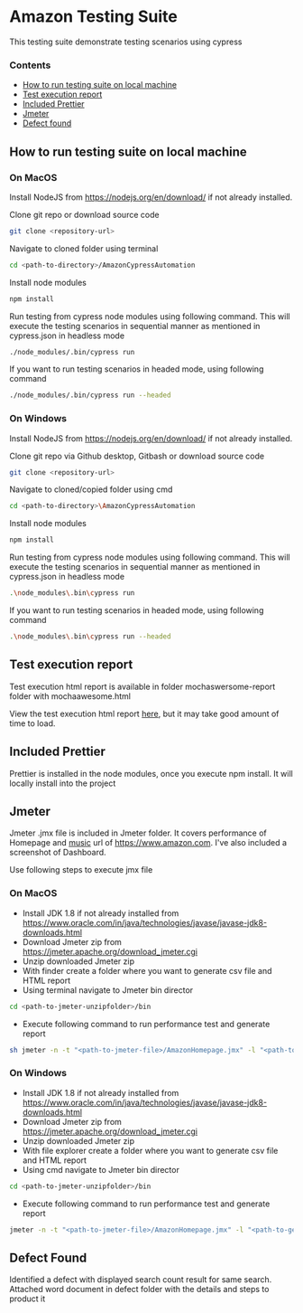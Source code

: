 # Amazon Testing Suite
 
This testing suite demonstrate testing scenarios using cypress
 
### Contents
 
- [How to run testing suite on local machine](#-how-to-run-testing-suite-on-local-machine)
- [Test execution report](#test-execution-report)
- [Included Prettier](#included-prettier)
- [Jmeter](#jmeter)
- [Defect found](#defect-found)
 
## How to run testing suite on local machine
 
### On MacOS
 
Install NodeJS from https://nodejs.org/en/download/ if not already installed.
 
Clone git repo or download source code
 
```bash
git clone <repository-url>
```
 
Navigate to cloned folder using terminal
 
```bash
cd <path-to-directory>/AmazonCypressAutomation
```
 
Install node modules
 
```bash
npm install
```
 
Run testing from cypress node modules using following command. This will execute the testing scenarios in sequential manner as mentioned in cypress.json in headless mode
 
```bash
./node_modules/.bin/cypress run
```
 
If you want to run testing scenarios in headed mode, using following command
 
```bash
./node_modules/.bin/cypress run --headed
```
 
### On Windows
 
Install NodeJS from https://nodejs.org/en/download/ if not already installed.
 
Clone git repo via Github desktop, Gitbash or download source code
 
```bash
git clone <repository-url>
```
 
Navigate to cloned/copied folder using cmd
 
```bash
cd <path-to-directory>\AmazonCypressAutomation
```
 
Install node modules
 
```bash
npm install
```
 
Run testing from cypress node modules using following command. This will execute the testing scenarios in sequential manner as mentioned in cypress.json in headless mode
 
```bash
.\node_modules\.bin\cypress run
```
 
If you want to run testing scenarios in headed mode, using following command
 
```bash
.\node_modules\.bin\cypress run --headed
```

## Test execution report

Test execution html report is available in folder mochaswersome-report folder with mochaawesome.html

View the test execution html report <a href="https://htmlpreview.github.io/?https://github.com/ayushigarg1/AmazonCypressAutomation/blob/main/mochawesome-report/mochawesome.html" target="_blank">here</a>, but it may take good amount of time to load.

## Included Prettier
 
Prettier is installed in the node modules, once you execute npm install. It will locally install into the project
 
## Jmeter
 
Jmeter .jmx file is included in Jmeter folder. It covers performance of Homepage and <a href="https://www.amazon.com/music" target="_blank">music</a> url of https://www.amazon.com. I've also included a screenshot of Dashboard.
 
Use following steps to execute jmx file
 
### On MacOS
 
- Install JDK 1.8 if not already installed from https://www.oracle.com/in/java/technologies/javase/javase-jdk8-downloads.html
- Download Jmeter zip from https://jmeter.apache.org/download_jmeter.cgi
- Unzip downloaded Jmeter zip
- With finder create a folder where you want to generate csv file and HTML report
- Using terminal navigate to Jmeter bin director
 
```bash
cd <path-to-jmeter-unzipfolder>/bin
```
 
- Execute following command to run performance test and generate report
 
```bash
sh jmeter -n -t "<path-to-jmeter-file>/AmazonHomepage.jmx" -l "<path-to-generate-report>/test1.csv" -e -o "<path-to-generate-html-report>"
```
 
### On Windows
 
- Install JDK 1.8 if not already installed from https://www.oracle.com/in/java/technologies/javase/javase-jdk8-downloads.html
- Download Jmeter zip from https://jmeter.apache.org/download_jmeter.cgi
- Unzip downloaded Jmeter zip
- With file explorer create a folder where you want to generate csv file and HTML report
- Using cmd navigate to Jmeter bin director
 
```bash
cd <path-to-jmeter-unzipfolder>/bin
```
 
- Execute following command to run performance test and generate report
 
```bash
jmeter -n -t "<path-to-jmeter-file>/AmazonHomepage.jmx" -l "<path-to-generate-report>/test1.csv" -e -o "<path-to-generate-html-report>"
```
 
## Defect Found
 
Identified a defect with displayed search count result for same search. Attached word document in defect folder with the details and steps to product it